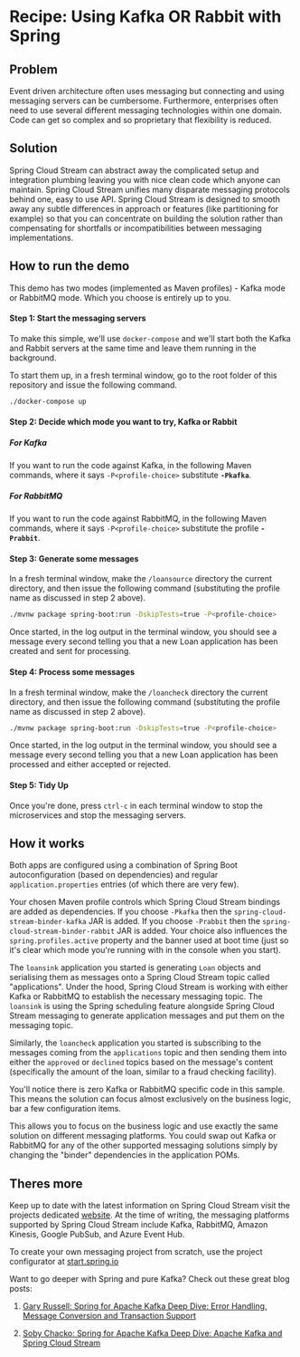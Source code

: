 # Recipe: Using Kafka OR Rabbit with Spring 

## Problem

Event driven architecture often uses messaging but connecting and using messaging servers can be cumbersome. Furthermore, enterprises often need to use several different messaging technologies within one domain. Code can get so complex and so proprietary that flexibility is reduced.

## Solution

Spring Cloud Stream can abstract away the complicated setup and integration plumbing leaving you with nice clean code which anyone can maintain.  Spring Cloud Stream unifies many disparate messaging protocols behind one, easy to use API. Spring Cloud Stream is designed to smooth away any subtle differences in approach or features (like partitioning for example) so that you can concentrate on building the solution rather than compensating for shortfalls or incompatibilities between messaging implementations. 

## How to run the demo

This demo has two modes (implemented as Maven profiles) - Kafka mode or RabbitMQ mode. Which you choose is entirely up to you. 

#### Step 1: Start the messaging servers

To make this simple, we'll use `docker-compose` and we'll start both the Kafka and Rabbit servers at the same time and leave them running in the background.

To start them up, in a fresh terminal window, go to the root folder of this repository and issue the following command.

```bash
./docker-compose up
```

#### Step 2: Decide which mode you want to try, Kafka or Rabbit

##### For Kafka

If you want to run the code against Kafka, in the following Maven commands, where it says `-P<profile-choice>` substitute **`-Pkafka`**. 

##### For RabbitMQ

If you want to run the code against RabbitMQ, in the following Maven commands, where it says `-P<profile-choice>` substitute the profile **`-Prabbit`**. 

#### Step 3: Generate some messages

In a fresh terminal window, make the `/loansource` directory the current directory, and then issue the following command (substituting the profile name as discussed in step 2 above).

```bash
./mvnw package spring-boot:run -DskipTests=true -P<profile-choice>
```

Once started, in the log output in the terminal window, you should see a message every second telling you that a new Loan application has been created and sent for processing.

#### Step 4: Process some messages

In a fresh terminal window, make the `/loancheck` directory the current directory, and then issue the following command (substituting the profile name as discussed in step 2 above).

```bash
./mvnw package spring-boot:run -DskipTests=true -P<profile-choice>
```

Once started, in the log output in the terminal window, you should see a message every second telling you that a new Loan application has been processed and either accepted or rejected.

#### Step 5: Tidy Up

Once you're done, press `ctrl-c` in each terminal window to stop the microservices and stop the messaging servers.

## How it works

Both apps are configured using a combination of Spring Boot autoconfiguration (based on dependencies) and regular `application.properties` entries (of which there are very few). 

Your chosen Maven profile controls which Spring Cloud Stream bindings are added as dependencies. If you choose `-Pkafka` then the `spring-cloud-stream-binder-kafka` JAR is added. If you choose `-Prabbit` then the `spring-cloud-stream-binder-rabbit` JAR is added. Your choice also influences the `spring.profiles.active` property and the banner used at boot time (just so it's clear which mode you're running with in the console when you start).

The `loansink` application you started is generating `Loan` objects and serialising them as messages onto a Spring Cloud Stream topic called "applications". Under the hood, Spring Cloud Stream is working with either Kafka or RabbitMQ to establish the necessary messaging topic. The `loansink` is using the Spring scheduling feature alongside Spring Cloud Stream messaging to generate application messages and put them on the messaging topic.

Similarly, the `loancheck` application you started is subscribing to the messages coming from the `applications` topic and then sending them into either the `approved` or `declined` topics based on the message's content (specifically the amount of the loan, similar to a fraud checking facility).

You'll notice there is zero Kafka or RabbitMQ specific code in this sample. This means the solution can focus almost exclusively on the business logic, bar a few configuration items.

This allows you to focus on the business logic and use exactly the same solution on different messaging platforms. You could swap out Kafka or RabbitMQ for any of the other supported messaging solutions simply by changing the "binder" dependencies in the application POMs.

## Theres more

Keep up to date with the latest information on Spring Cloud Stream visit the projects dedicated [website][1]. At the time of writing, the messaging platforms supported by Spring Cloud Stream include Kafka, RabbitMQ, Amazon Kinesis, Google PubSub, and Azure Event Hub.

To create your own messaging project from scratch, use the project configurator at [start.spring.io][2]

Want to go deeper with Spring and pure Kafka? Check out these great blog posts:

1. [Gary Russell: Spring for Apache Kafka Deep Dive: Error Handling, Message Conversion and Transaction Support][3]

2. [Soby Chacko: Spring for Apache Kafka Deep Dive: Apache Kafka and Spring Cloud Stream][4]

[1]: https://spring.io/projects/spring-cloud-stream
[2]: https://start.spring.io
[3]: https://www.confluent.io/blog/spring-for-apache-kafka-deep-dive-part-1-error-handling-message-conversion-transaction-support
[4]: https://www.confluent.io/blog/spring-for-apache-kafka-deep-dive-part-2-apache-kafka-spring-cloud-stream
